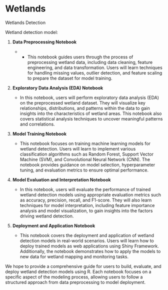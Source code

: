 # Wetlands
Wetlands Detection

Wetland detection model:

1. **Data Preprocessing Notebook**
   - * This notebook guides users through the process of preprocessing wetland data, including data cleaning, feature engineering, and data transformation. Users will learn techniques for handling missing values, outlier detection, and feature scaling to prepare the dataset for model training.

2. **Exploratory Data Analysis (EDA) Notebook**
   - In this notebook, users will perform exploratory data analysis (EDA) on the preprocessed wetland dataset. They will visualize key relationships, distributions, and patterns within the data to gain insights into the characteristics of wetland areas. This notebook also covers statistical analysis techniques to uncover meaningful patterns and correlations.

3. **Model Training Notebook**
   - This notebook focuses on training machine learning models for wetland detection. Users will learn to implement various classification algorithms such as Random Forest, Support Vector Machine (SVM), and Convolutional Neural Network (CNN). The notebook provides guidance on model selection, hyperparameter tuning, and evaluation metrics to ensure optimal performance.

4. **Model Evaluation and Interpretation Notebook**
   -  In this notebook, users will evaluate the performance of trained wetland detection models using appropriate evaluation metrics such as accuracy, precision, recall, and F1-score. They will also learn techniques for model interpretation, including feature importance analysis and model visualization, to gain insights into the factors driving wetland detection.

5. **Deployment and Application Notebook**
   - This notebook covers the deployment and application of wetland detection models in real-world scenarios. Users will learn how to deploy trained models as web applications using Shiny Framework. Additionally, the notebook demonstrates how to apply the models to new data for wetland mapping and monitoring tasks.

We hope to provide a comprehensive guide for users to build, evaluate, and deploy wetland detection models using R. Each notebook focuses on a specific aspect of the modeling process, allowing users to follow a structured approach from data preprocessing to model deployment.
